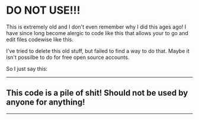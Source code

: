 # DO NOT USE!!!

This is extremely old and I don't even remember why I did this ages ago! 
I have since long become alergic to code like this that allows your to 
go and edit files codewise like this. 

I've tried to delete this old stuff, but failed to find a way to do 
that. Maybe it isn't possilbe to do for free open source accounts. 

So I just say this: 

---
## This code is a pile of shit! Should not be used by anyone for anything!
---


